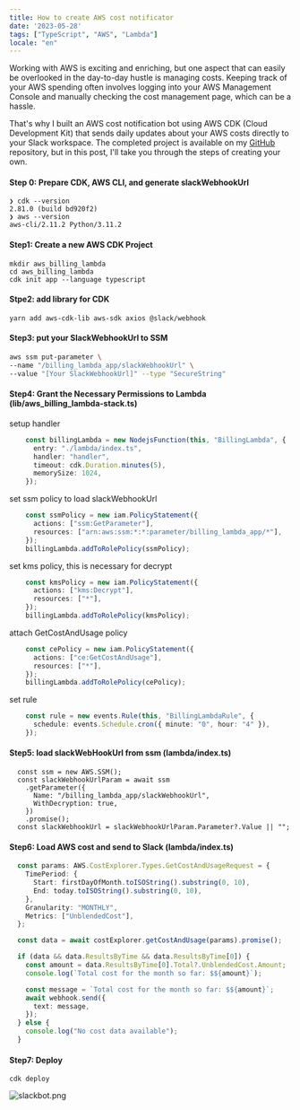 ```yaml
---
title: How to create AWS cost notificator
date: '2023-05-28'
tags: ["TypeScript", "AWS", "Lambda"]
locale: "en"
---
```

Working with AWS is exciting and enriching, but one aspect that can easily be overlooked in the day-to-day hustle is managing costs. Keeping track of your AWS spending often involves logging into your AWS Management Console and manually checking the cost management page, which can be a hassle.

That's why I built an AWS cost notification bot using AWS CDK (Cloud Development Kit) that sends daily updates about your AWS costs directly to your Slack workspace. The completed project is available on my [GitHub](https://github.com/nash1111/aws_billing_lambda) repository, but in this post, I'll take you through the steps of creating your own.

#### Step 0: Prepare CDK, AWS CLI, and generate slackWebhookUrl
```
❯ cdk --version
2.81.0 (build bd920f2)
❯ aws --version
aws-cli/2.11.2 Python/3.11.2
```

#### Step1: Create a new AWS CDK Project
```
mkdir aws_billing_lambda
cd aws_billing_lambda
cdk init app --language typescript
```

#### Stpe2: add library for CDK
```
yarn add aws-cdk-lib aws-sdk axios @slack/webhook
```

#### Step3: put your SlackWebhookUrl to SSM
```bash
aws ssm put-parameter \
--name "/billing_lambda_app/slackWebhookUrl" \
--value "[Your SlackWebhookUrl]" --type "SecureString"
```

#### Step4: Grant the Necessary Permissions to Lambda (lib/aws_billing_lambda-stack.ts)
setup handler
```typescript
    const billingLambda = new NodejsFunction(this, "BillingLambda", {
      entry: "./lambda/index.ts",
      handler: "handler",
      timeout: cdk.Duration.minutes(5),
      memorySize: 1024,
    });
```
set ssm policy to load slackWebhookUrl
```typescript
    const ssmPolicy = new iam.PolicyStatement({
      actions: ["ssm:GetParameter"],
      resources: ["arn:aws:ssm:*:*:parameter/billing_lambda_app/*"],
    });
    billingLambda.addToRolePolicy(ssmPolicy);
```
set kms policy, this is necessary for decrypt
```typescript
    const kmsPolicy = new iam.PolicyStatement({
      actions: ["kms:Decrypt"],
      resources: ["*"],
    });
    billingLambda.addToRolePolicy(kmsPolicy);
```
attach GetCostAndUsage policy
```typescript
    const cePolicy = new iam.PolicyStatement({
      actions: ["ce:GetCostAndUsage"],
      resources: ["*"],
    });
    billingLambda.addToRolePolicy(cePolicy);
```
set rule
```typescript
    const rule = new events.Rule(this, "BillingLambdaRule", {
      schedule: events.Schedule.cron({ minute: "0", hour: "4" }),
    });
```

#### Step5: load slackWebHookUrl from ssm (lambda/index.ts)
```
  const ssm = new AWS.SSM();
  const slackWebhookUrlParam = await ssm
    .getParameter({
      Name: "/billing_lambda_app/slackWebhookUrl",
      WithDecryption: true,
    })
    .promise();
  const slackWebhookUrl = slackWebhookUrlParam.Parameter?.Value || "";
```

#### Step6: Load AWS cost and send to Slack (lambda/index.ts)
```typescript
  const params: AWS.CostExplorer.Types.GetCostAndUsageRequest = {
    TimePeriod: {
      Start: firstDayOfMonth.toISOString().substring(0, 10),
      End: today.toISOString().substring(0, 10),
    },
    Granularity: "MONTHLY",
    Metrics: ["UnblendedCost"],
  };

  const data = await costExplorer.getCostAndUsage(params).promise();

  if (data && data.ResultsByTime && data.ResultsByTime[0]) {
    const amount = data.ResultsByTime[0].Total?.UnblendedCost.Amount;
    console.log(`Total cost for the month so far: $${amount}`);

    const message = `Total cost for the month so far: $${amount}`;
    await webhook.send({
      text: message,
    });
  } else {
    console.log("No cost data available");
  }
```

#### Step7: Deploy
```
cdk deploy
```

![slackbot.png](/blog/slackbot.png) 